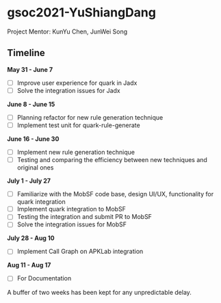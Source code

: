 # gsoc2021-YuShiangDang

Project Mentor: KunYu Chen, JunWei Song

## Timeline
**May 31 - June 7**
- [ ] Improve user experience for quark in Jadx
- [ ] Solve the integration issues for Jadx

**June 8 - June 15**
- [ ] Planning refactor for new rule generation technique
- [ ] Implement test unit for quark-rule-generate

**June 16 - June 30**
- [ ] Implement new rule generation technique
- [ ] Testing and comparing the efficiency between new techniques and original ones

**July 1 - July 27**
- [ ] Familiarize with the MobSF code base, design UI/UX, functionality for quark integration
- [ ] Implement quark integration to MobSF
- [ ] Testing the integration and submit PR to MobSF
- [ ] Solve the integration issues for MobSF

**July 28 - Aug 10**
- [ ] Implement Call Graph on APKLab integration

**Aug 11 - Aug 17**
- [ ] For Documentation

A buffer of two weeks has been kept for any unpredictable delay.
